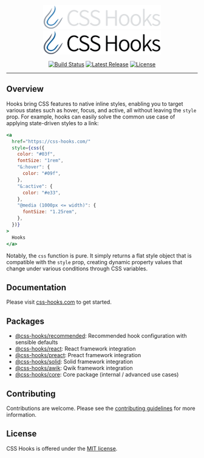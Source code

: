 <p align="center">
  <!-- npm-remove -->
  <a href="https://css-hooks.com/#gh-dark-mode-only" target="_blank">
    <img alt="CSS Hooks" src="https://raw.githubusercontent.com/css-hooks/css-hooks/HEAD/.github/logo-dark.svg" width="310" height="64" style="max-width: 100%;">
  </a>
  <!-- /npm-remove -->
  <a href="https://css-hooks.com/#gh-light-mode-only" target="_blank">
    <img alt="CSS Hooks" src="https://raw.githubusercontent.com/css-hooks/css-hooks/HEAD/.github/logo-light.svg" width="310" height="64" style="max-width: 100%;">
  </a>
</p>

<p align="center">
  <a href="https://github.com/css-hooks/css-hooks/actions/workflows/ci.yml"><img src="https://img.shields.io/github/actions/workflow/status/css-hooks/css-hooks/ci.yml?branch=master" alt="Build Status"></a>
  <a href="https://www.npmjs.com/org/css-hooks"><img src="https://img.shields.io/npm/v/@css-hooks%2Fcore.svg" alt="Latest Release"></a>
  <a href="https://github.com/css-hooks/css-hooks/blob/master/LICENSE"><img src="https://img.shields.io/npm/l/css-hooks.svg" alt="License"></a>
</p>

---

## Overview

Hooks bring CSS features to native inline styles, enabling you to target various
states such as hover, focus, and active, all without leaving the `style` prop.
For example, hooks can easily solve the common use case of applying state-driven
styles to a link:

```jsx
<a
  href="https://css-hooks.com/"
  style={css({
    color: "#03f",
    fontSize: "1rem",
    "&:hover": {
      color: "#09f",
    },
    "&:active": {
      color: "#e33",
    },
    "@media (1000px <= width)": {
      fontSize: "1.25rem",
    },
  })}
>
  Hooks
</a>
```

Notably, the `css` function is pure. It simply returns a flat style object that
is compatible with the `style` prop, creating dynamic property values that
change under various conditions through CSS variables.

## Documentation

Please visit [css-hooks.com](https://css-hooks.com) to get started.

## Packages

- [@css-hooks/recommended](packages/recommended): Recommended hook configuration
  with sensible defaults
- [@css-hooks/react](packages/react): React framework integration
- [@css-hooks/preact](packages/preact): Preact framework integration
- [@css-hooks/solid](packages/solid): Solid framework integration
- [@css-hooks/awik](packages/qwik): Qwik framework integration
- [@css-hooks/core](packages/core): Core package (internal / advanced use cases)

## Contributing

Contributions are welcome. Please see the
[contributing guidelines](CONTRIBUTING.md) for more information.

## License

CSS Hooks is offered under the [MIT license](LICENSE).
